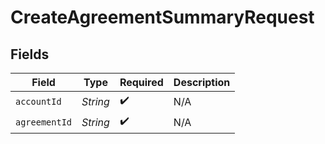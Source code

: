 # CreateAgreementSummaryRequest


## Fields

| Field              | Type               | Required           | Description        |
| ------------------ | ------------------ | ------------------ | ------------------ |
| `accountId`        | *String*           | :heavy_check_mark: | N/A                |
| `agreementId`      | *String*           | :heavy_check_mark: | N/A                |